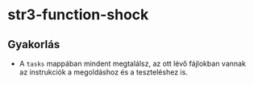 # str3-function-shock

## Gyakorlás
- A `tasks` mappában mindent megtalálsz, az ott lévő fájlokban vannak  
az instrukciók a megoldáshoz és a teszteléshez is.

